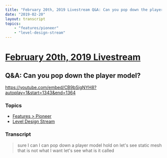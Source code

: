 ```yaml
---
title: "February 20th, 2019 Livestream Q&A: Can you pop down the player model?"
date: "2019-02-20"
layout: transcript
topics:
    - "features/pioneer"
    - "level-design-stream"
---
```

# [February 20th, 2019 Livestream](../2019-02-20.md)
## Q&A: Can you pop down the player model?
https://youtube.com/embed/CB9bSigNYH8?autoplay=1&start=1343&end=1364

### Topics
* [Features > Pioneer](../topics/features/pioneer.md)
* [Level Design Stream](../topics/level-design-stream.md)

### Transcript

> sure I can I can pop down a player model hold on let's see static mesh that is not what I want let's see what is it called
